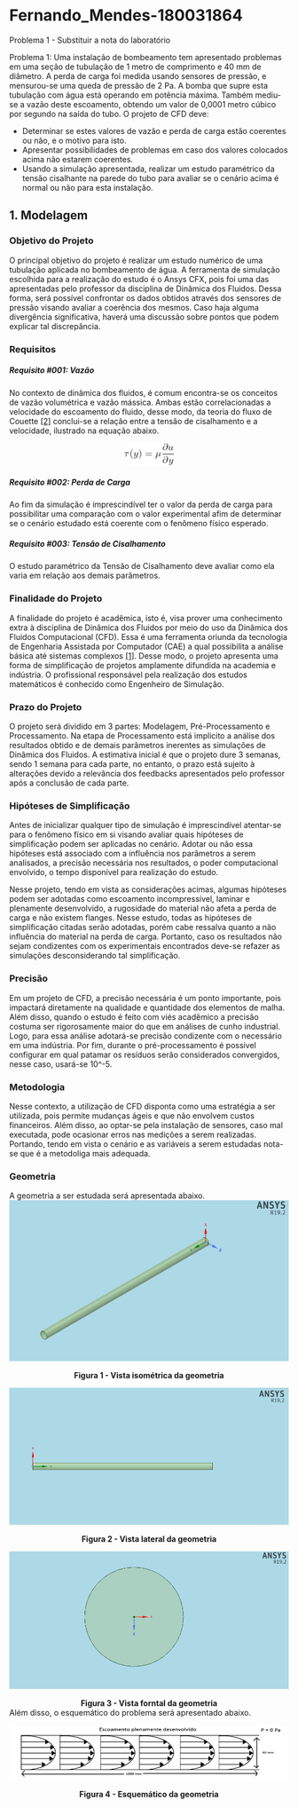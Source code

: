 # Fernando_Mendes-180031864
Problema 1 - Substituir a nota do laboratório

Problema 1: Uma instalação de bombeamento tem apresentado problemas em uma seção de tubulação de 1 metro de comprimento e 40 mm de diâmetro. A perda de carga foi medida usando sensores de pressão, e mensurou-se uma queda de pressão de 2 Pa. A bomba que supre esta tubulação com água está operando em potência máxima. Também mediu-se a vazão deste escoamento, obtendo um valor de 0,0001 metro cúbico por segundo na saída do tubo. O projeto de CFD deve:

- Determinar se estes valores de vazão e perda de carga estão coerentes ou não, e o motivo para isto.
- Apresentar possibilidades de problemas em caso dos valores colocados acima não estarem coerentes.
- Usando a simulação apresentada, realizar um estudo paramétrico da tensão cisalhante na parede do tubo para avaliar se o cenário acima é normal ou não para esta instalação.

## 1. Modelagem
### Objetivo do Projeto
O principal objetivo do projeto é realizar um estudo numérico de uma tubulação aplicada no bombeamento de água. A ferramenta de simulação escolhida para a realização do estudo é o Ansys CFX, pois foi uma das apresentadas pelo professor da disciplina de Dinâmica dos Fluidos. Dessa forma, será possível confrontar os dados obtidos através dos sensores de pressão visando avaliar a coerência dos mesmos. Caso haja alguma divergência significativa, haverá uma discussão sobre pontos que podem explicar tal discrepância.
### Requisitos
##### Requisito #001: Vazão
No contexto de dinâmica dos fluidos, é comum encontra-se os conceitos de vazão volumétrica e vazão mássica. Ambas estão correlacionadas a velocidade do escoamento do fluido, desse modo, da teoria do fluxo de Couette [[2]](https://en.wikipedia.org/wiki/Couette_flow) conclui-se a relação entre a tensão de cisalhamento e a velocidade, ilustrado na equação abaixo.

<p align="center">
  <img width="90" height="40" src="fig/eq_shear_stress.png">
</p>

##### Requisito #002: Perda de Carga
Ao fim da simulação é imprescindível ter o valor da perda de carga para possibilitar uma comparação com o valor experimental afim de determinar se o cenário estudado está coerente com o fenômeno físico esperado.

##### Requisito #003: Tensão de Cisalhamento
O estudo paramétrico da Tensão de Cisalhamento deve avaliar como ela varia em relação aos demais parâmetros.

### Finalidade do Projeto
A finalidade do projeto é acadêmica, isto é, visa prover uma conhecimento extra à disciplina de Dinâmica dos Fluidos por meio do uso da Dinâmica dos Fluidos Computacional (CFD). Essa é uma ferramenta oriunda da tecnologia de Engenharia Assistada por Computador (CAE) a qual possibilita a análise básica até sistemas complexos [[1]](https://www.esss.co/blog/qual-a-importancia-do-engenheiro-na-simulacao-computacional/). Desse modo, o projeto apresenta uma forma de simplificação de projetos amplamente difundida na academia e indústria. O profissional responsável pela realização dos estudos matemáticos é conhecido como Engenheiro de Simulação. 

### Prazo do Projeto
O projeto será dividido em 3 partes: Modelagem, Pré-Processamento e Processamento. Na etapa de Processamento está implicito a análise dos resultados obtido e de demais parâmetros inerentes as simulações de Dinâmica dos Fluidos. A estimativa inicial é que o projeto dure 3 semanas, sendo 1 semana para cada parte, no entanto, o prazo está sujeito à alterações devido a relevância dos feedbacks apresentados pelo professor após a conclusão de cada parte.

### Hipóteses de Simplificação
Antes de inicializar qualquer tipo de simulação é imprescindível atentar-se para o fenômeno físico em si visando avaliar quais hipóteses de simplificação podem ser aplicadas no cenário. Adotar ou não essa hipóteses está associado com a influência nos parâmetros a serem analisados, a precisão necessária nos resultados, o poder computacional envolvido, o tempo disponível para realização do estudo.

Nesse projeto, tendo em vista as considerações acimas, algumas hipóteses podem ser adotadas como escoamento incompressível, laminar e plenamente desenvolvido, a rugosidade do material não afeta a perda de carga e não existem flanges. Nesse estudo, todas as hipóteses de simplificação citadas serão adotadas, porém cabe ressalva quanto a não influência do material na perda de carga. Portanto, caso os resultados não sejam condizentes com os experimentais encontrados deve-se refazer as simulações desconsiderando tal simplificação.

### Precisão
Em um projeto de CFD, a precisão necessária é um ponto importante, pois impactará diretamente na qualidade e quantidade dos elementos de malha. Além disso, quando o estudo é feito com viés acadêmico a precisão costuma ser rigorosamente maior do que em análises de cunho industrial. Logo, para essa análise adotará-se precisão condizente com o necessário em uma indústria. Por fim, durante o pré-processamento é possivel configurar em qual patamar os resíduos serão considerados convergidos, nesse caso, usará-se 10^-5.

### Metodologia
Nesse contexto, a utilização de CFD disponta como uma estratégia a ser utilizada, pois permite mudanças ágeis e que não envolvem custos financeiros. Além disso, ao optar-se pela instalação de sensores, caso mal executada, pode ocasionar erros nas medições a serem realizadas. Portando, tendo em vista o cenário e as variáveis a serem estudadas nota-se que é a metodoliga mais adequada.

### Geometria
A geometria a ser estudada será apresentada abaixo.
![Teste](fig/isometric_view.png)
<center><b>Figura 1 - Vista isométrica da geometria</b></center>

![Teste](fig/side_view.png)
<center><b>Figura 2 - Vista lateral da geometria</b></center>

![Teste](fig/top_view.png)
<center><b>Figura 3 - Vista forntal da geometria</b></center>
Além disso, o esquemático do problema será apresentado abaixo.

![Teste](fig/schematics.png)
<center><b>Figura 4 - Esquemático da geometria</b></center>

